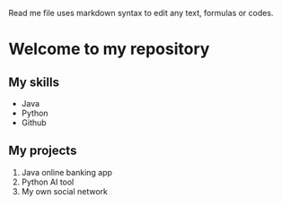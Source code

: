 Read me file uses markdown syntax to edit any text, formulas or codes.

# Welcome to my repository

## My skills
- Java
- Python
- Github

## My projects
1. Java online banking app
2. Python AI tool
3. My own social network
